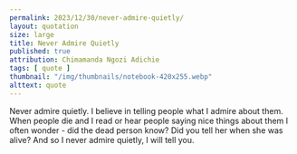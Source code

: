 ```yaml
---
permalink: 2023/12/30/never-admire-quietly/
layout: quotation
size: large
title: Never Admire Quietly
published: true
attribution: Chimamanda Ngozi Adichie
tags: [ quote ]
thumbnail: "/img/thumbnails/notebook-420x255.webp"
alttext: quote
---
```


Never admire quietly. I believe in telling people what I admire about them. When people die and I read or hear people saying nice things about them
I often wonder - did the dead  person know? Did you tell her when she was alive? And so I never admire quietly, I will tell you. 
